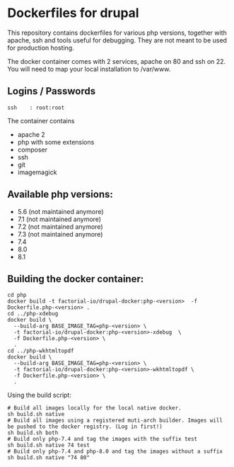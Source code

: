 # Dockerfiles for drupal

This repository contains dockerfiles for various php versions, together with apache, ssh and tools useful for debugging. They are not meant to be used for production hosting.

The docker container comes with 2 services, apache on 80 and ssh on 22. You will need to map your local installation to /var/www.

## Logins / Passwords

    ssh    : root:root

The container contains

  * apache 2
  * php with some extensions
  * composer
  * ssh
  * git
  * imagemagick

## Available php versions:

  * 5.6 (not maintained anymore)
  * 7.1 (not maintained anymore)
  * 7.2 (not maintained anymore)
  * 7.3 (not maintained anymore)
  * 7.4
  * 8.0
  * 8.1

## Building the docker container:

```
cd php
docker build -t factorial-io/drupal-docker:php-<version>  -f Dockerfile.php-<version> .
cd ../php-xdebug
docker build \
  --build-arg BASE_IMAGE_TAG=php-<version> \
  -t factorial-io/drupal-docker:php-<version>-xdebug  \
  -f Dockerfile.php-<version> \
  .
cd ../php-wkhtmltopdf
docker build \
  --build-arg BASE_IMAGE_TAG=php-<version> \
  -t factorial-io/drupal-docker:php-<version>-wkhtmltopdf \
  -f Dockerfile.php-<version> \
  .

```

Using the build script:

```
# Build all images locally for the local native docker.
sh build.sh native
# Build all images using a registered muti-arch builder. Images will be pushed to the docker registry. (Log in first!)
sh build.sh both
# Build only php-7.4 and tag the images with the suffix test
sh build.sh native 74 test
# Build only php-7.4 and php-8.0 and tag the images without a suffix
sh build.sh native "74 80"
```
